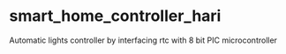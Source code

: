 # smart_home_controller_hari
Automatic lights controller by interfacing rtc with 8 bit PIC microcontroller
